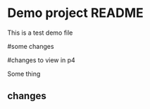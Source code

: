 # Demo project README
This is a test demo file


#some changes


#changes to view in p4

Some thing
## changes
